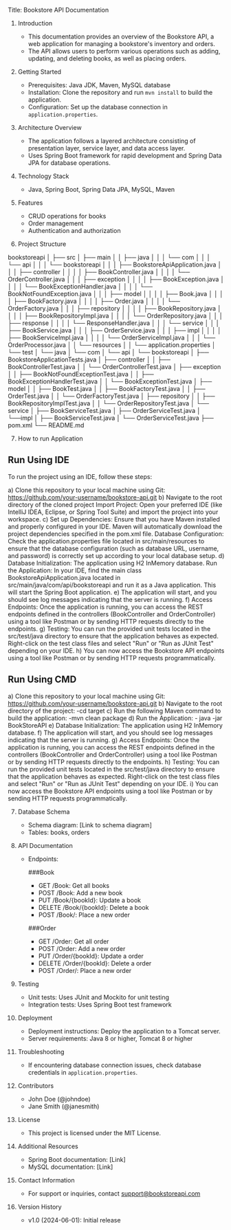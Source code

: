 Title: Bookstore API Documentation

1. Introduction
   - This documentation provides an overview of the Bookstore API, a web application for managing a bookstore's inventory and orders.
   - The API allows users to perform various operations such as adding, updating, and deleting books, as well as placing orders.

2. Getting Started
   - Prerequisites: Java JDK, Maven, MySQL database
   - Installation: Clone the repository and run `mvn install` to build the application.
   - Configuration: Set up the database connection in `application.properties`.

3. Architecture Overview
   - The application follows a layered architecture consisting of presentation layer, service layer, and data access layer.
   - Uses Spring Boot framework for rapid development and Spring Data JPA for database operations.

4. Technology Stack
   - Java, Spring Boot, Spring Data JPA, MySQL, Maven

5. Features
   - CRUD operations for books
   - Order management
   - Authentication and authorization

6. Project Structure

bookstoreapi
│
├── src
│   ├── main
│   │   ├── java
│   │   │   └── com
│   │   │       └── api
│   │   │           └── bookstoreapi
│   │   │               ├── BookstoreApiApplication.java
│   │   │               ├── controller
│   │   │               │   ├── BookController.java
│   │   │               │   └── OrderController.java
│   │   │               ├── exception
│   │   │               │   ├── BookException.java
│   │   │               │   └── BookExceptionHandler.java
│   │   │               │   └── BookNotFoundException.java
│   │   │               ├── model
│   │   │               │   ├── Book.java
│   │   │               │   ├── BookFactory.java
│   │   │               │   ├── Order.java
│   │   │               │   └── OrderFactory.java
│   │   │               ├── repository
│   │   │               │   ├── BookRepository.java
│   │   │               │   ├── BookRepositoryImpl.java
│   │   │               │   └── OrderRepository.java
│   │   │               ├── response
│   │   │               │   └── ResponseHandler.java
│   │   │               └── service
│   │   │                   ├── BookService.java
│   │   │                   ├── OrderService.java
│   │   │                   ├── impl
│   │   │                   │   ├── BookServiceImpl.java
│   │   │                   │   └── OrderServiceImpl.java
│   │   │                   └── OrderProcessor.java
│   │   └── resources
│   │       └── application.properties
│   └── test
│       └── java
│           └── com
│               └── api
│                   └── bookstoreapi
│                       ├── BookstoreApplicationTests.java
│                       ├── controller
│                       │   ├── BookControllerTest.java
│                       │   └── OrderControllerTest.java
│                       ├── exception
│                       │   ├── BookNotFoundExceptionTest.java
│                       │   ├── BookExceptionHandlerTest.java
│                       │   └── BookExceptionTest.java
│                       ├── model
│                       │   ├── BookTest.java
│                       │   ├── BookFactoryTest.java
│                       │   ├── OrderTest.java
│                       │   └── OrderFactoryTest.java
│                       ├── repository
│                       │   ├── BookRepositoryImplTest.java
│                       │   └── OrderRepositoryTest.java
│                       └── service
│                           ├── BookServiceTest.java
│                           ├── OrderServiceTest.java
│							└──impl
│                           	├── BookServiceTest.java
│                           	└── OrderServiceTest.java
├── pom.xml
└── README.md


7. How to run Application

## Run Using IDE
To run the project using an IDE, follow these steps:

a) Clone this repository to your local machine using Git:
	https://github.com/your-username/bookstore-api.git
b) Navigate to the root directory of the cloned project
 Import Project: Open your preferred IDE (like IntelliJ IDEA, Eclipse, or Spring Tool Suite) and import the project into your workspace.
c) Set up Dependencies: Ensure that you have Maven installed and properly configured in your IDE. Maven will automatically download the project dependencies specified in the pom.xml file.
 Database Configuration: Check the application.properties file located in src/main/resources to ensure that the database configuration (such as database URL, username, and password) is correctly set up according to your local database setup.
d) Database Initialization: The application using H2 InMemory database.
 Run the Application: In your IDE, find the main class BookstoreApiApplication.java located in src/main/java/com/api/bookstoreapi and run it as a Java application. This will start the Spring Boot application.
e)	The application will start, and you should see log messages indicating that the server is running.
f) Access Endpoints: Once the application is running, you can access the REST endpoints defined in the controllers (BookController and OrderController) using a tool like Postman or by sending HTTP requests directly to the endpoints.
g) Testing: You can run the provided unit tests located in the src/test/java directory to ensure that the application behaves as expected. Right-click on the test class files and select "Run" or "Run as JUnit Test" depending on your IDE.
h) You can now access the Bookstore API endpoints using a tool like Postman or by sending HTTP requests programmatically.



## Run Using CMD
a) Clone this repository to your local machine using Git:
	https://github.com/your-username/bookstore-api.git
b) Navigate to the root directory of the project:
	-cd target
c) Run the following Maven command to build the application:
	-mvn clean package
d) Run the Application:
	- java -jar BookStoreAPI
e) Database Initialization: The application using H2 InMemory database.
f) The application will start, and you should see log messages indicating that the server is running.
g) Access Endpoints: Once the application is running, you can access the REST endpoints defined in the controllers (BookController and OrderController) using a tool like Postman or by sending HTTP requests directly to the endpoints.
h) Testing: You can run the provided unit tests located in the src/test/java directory to ensure that the application behaves as expected. Right-click on the test class files and select "Run" or "Run as JUnit Test" depending on your IDE.
i) You can now access the Bookstore API endpoints using a tool like Postman or by sending HTTP requests programmatically.



7. Database Schema
   - Schema diagram: [Link to schema diagram]
   - Tables: books, orders

8. API Documentation
   - Endpoints:
     
	 ###Book
	 - GET /Book: Get all books
     - POST /Book: Add a new book
     - PUT /Book/{bookId}: Update a book
     - DELETE /Book/{bookId}: Delete a book
     - POST /Book/: Place a new order
	 
	 ###Order
	 - GET /Order: Get all order
     - POST /Order: Add a new order
     - PUT /Order/{bookId}: Update a order
     - DELETE /Order/{bookId}: Delete a order
     - POST /Order/: Place a new order

9. Testing
   - Unit tests: Uses JUnit and Mockito for unit testing
   - Integration tests: Uses Spring Boot test framework

10. Deployment
    - Deployment instructions: Deploy the application to a Tomcat server.
    - Server requirements: Java 8 or higher, Tomcat 8 or higher

11. Troubleshooting
    - If encountering database connection issues, check database credentials in `application.properties`.

12. Contributors
    - John Doe (@johndoe)
    - Jane Smith (@janesmith)

13. License
    - This project is licensed under the MIT License.

14. Additional Resources
    - Spring Boot documentation: [Link]
    - MySQL documentation: [Link]

15. Contact Information
    - For support or inquiries, contact support@bookstoreapi.com

16. Version History
    - v1.0 (2024-06-01): Initial release
